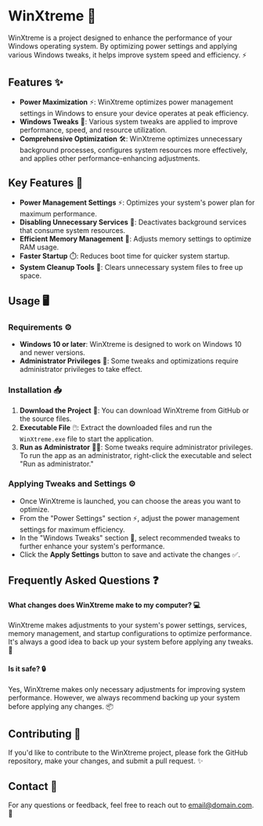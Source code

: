# WinXtreme 🚀

WinXtreme is a project designed to enhance the performance of your Windows operating system. By optimizing power settings and applying various Windows tweaks, it helps improve system speed and efficiency. ⚡

## Features ✨

- **Power Maximization** ⚡: WinXtreme optimizes power management settings in Windows to ensure your device operates at peak efficiency.
- **Windows Tweaks** 🔧: Various system tweaks are applied to improve performance, speed, and resource utilization.
- **Comprehensive Optimization** 🛠️: WinXtreme optimizes unnecessary background processes, configures system resources more effectively, and applies other performance-enhancing adjustments.

## Key Features 🔑

- **Power Management Settings** ⚡: Optimizes your system's power plan for maximum performance.
- **Disabling Unnecessary Services** 🚫: Deactivates background services that consume system resources.
- **Efficient Memory Management** 💾: Adjusts memory settings to optimize RAM usage.
- **Faster Startup** ⏱️: Reduces boot time for quicker system startup.
- **System Cleanup Tools** 🧹: Clears unnecessary system files to free up space.

## Usage 🖥️

### Requirements ⚙️

- **Windows 10 or later**: WinXtreme is designed to work on Windows 10 and newer versions.
- **Administrator Privileges** 🔑: Some tweaks and optimizations require administrator privileges to take effect.

### Installation 📥

1. **Download the Project** 📂: You can download WinXtreme from GitHub or the source files.
2. **Executable File** 🖱️: Extract the downloaded files and run the `WinXtreme.exe` file to start the application.
3. **Run as Administrator** 👨‍💻: Some tweaks require administrator privileges. To run the app as an administrator, right-click the executable and select "Run as administrator."

### Applying Tweaks and Settings ⚙️

- Once WinXtreme is launched, you can choose the areas you want to optimize.
- From the "Power Settings" section ⚡, adjust the power management settings for maximum efficiency.
- In the "Windows Tweaks" section 🔧, select recommended tweaks to further enhance your system's performance.
- Click the **Apply Settings** button to save and activate the changes ✅.

## Frequently Asked Questions ❓

#### What changes does WinXtreme make to my computer? 💻

WinXtreme makes adjustments to your system's power settings, services, memory management, and startup configurations to optimize performance. It's always a good idea to back up your system before applying any tweaks. 💾

#### Is it safe? 🔒

Yes, WinXtreme makes only necessary adjustments for improving system performance. However, we always recommend backing up your system before applying any changes. 📦

## Contributing 🤝

If you'd like to contribute to the WinXtreme project, please fork the GitHub repository, make your changes, and submit a pull request. ✨

## Contact 📧

For any questions or feedback, feel free to reach out to [email@domain.com](mailto:email@domain.com). 💬
